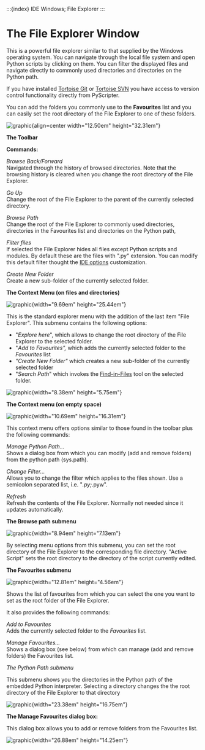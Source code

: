 :::{index} IDE Windows; File Explorer
:::

# The File Explorer Window

This is a  powerful file explorer similar to that supplied by the Windows operating system. 
You can navigate through the local file system and open Python scripts by clicking 
on them. You can filter the displayed files and navigate directly to commonly 
used directories and directories on the Python path.

If you have installed [Tortoise Git](http://www.tortoisegit.org/) 
or [Tortoise SVN](http://tortoisesvn.tigris.org/) 
you have access to version control functionality directly from PyScripter.

You can add the folders you commonly use to the **Favourites** list and you can easily 
set the root directory of the File Explorer to one of these folders.

![graphic](images/fileexplorer1.JPG){align=center width="12.50em" height="32.31em"}


**The Toolbar**

**Commands:**

*Browse Back/Forward*\
Navigated through the history of browsed directories. Note that the browsing history 
 is cleared when you change the root directory of the File Explorer.

*Go Up*\
Change the root of the File Explorer to the parent of the currently selected directory.

*Browse Path*\
Change the root of the File Explorer to commonly used directories, directories in the Favourites 
list and directories on the Python path,

*Filter files*\
If selected the File Explorer hides all files except Python scripts and modules. By 
 default these are the files with ".py" extension. You can modify 
this default filter thought the [IDE options](ideoptions) 
customization. 

*Create New Folder*\
Create a new sub-folder of the currently selected folder.


**The Context Menu (on files and directories)**

![graphic](images/fileexplorer2.JPG){width="9.69em" height="25.44em"}

This is the standard explorer menu with the addition of the last item "File Explorer". 
This submenu contains the following options:

- "*Explore here*", which allows to change the root directory of the File Explorer 
 to the selected folder.
- "*Add to Favourites",* which adds the currently selected folder to the *Favourites* list 
 - *"Create  New Folder"* which *c*reates a new sub-folder of the currently 
 selected folder
 - "*Search Path*" which invokes the [Find-in-Files](findinfiles) tool on the selected folder.

![graphic](images/fileexplorer3.JPG){width="8.38em" height="5.75em"}

**The Context menu (on empty space)**

![graphic](images/fileexplorer4.JPG){width="10.69em" height="16.31em"}

This context menu offers options similar to those found in the toolbar plus the following 
commands:

*Manage Python Path...*\
Shows a dialog box from which you can modify (add and remove folders) from the python path 
(sys.path).

*Change Filter...*\
Allows you  to change the filter which applies to the files shown. Use a semicolon 
separated list, i.e. "*.py;*.pyw".

*Refresh*\
Refresh the contents of the File Explorer. Normally not needed since it updates automatically.

**The Browse path submenu**

![graphic](images/fileexplorer5.JPG){width="8.94em" height="7.13em"}

By selecting menu options from this submenu, you can set the root directory of the File Explorer 
to the corresponding file directory. "Active Script" sets the 
root directory to the directory of the script currently edited.


**The Favourites submenu**

![graphic](images/fileexplorer6.JPG){width="12.81em" height="4.56em"}

Shows the list of favourites from which you can select the one you want to set as the 
root folder of the File Explorer. 

It also provides the following commands:

*Add to Favourites*\
Adds the currently selected folder to the *Favourites* list.

*Manage Favourites...*\
Shows a dialog box (see below) from which can manage (add and remove folders) the Favourites 
list.


*The Python Path submenu*

This submenu shows you the directories in the Python path of the embedded Python interpreter. 
Selecting a directory changes the the root directory of the File Explorer to 
that directory

![graphic](images/fileexplorer7.JPG){width="23.38em" height="16.75em"}


**The Manage Favourites dialog box:**

This dialog box allows you to add or remove folders from the Favourites list.

![graphic](images/fileexplorer8.JPG){width="26.88em" height="14.25em"}

